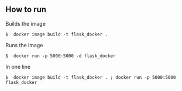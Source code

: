 ## How to run

Builds the image
```console
$  docker image build -t flask_docker .
```

Runs the image
```console
$  docker run -p 5000:5000 -d flask_docker
```

In one line
```console
$  docker image build -t flask_docker . ; docker run -p 5000:5000 flask_docker
```
